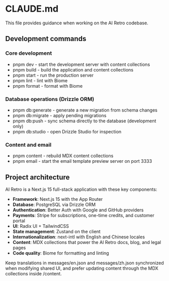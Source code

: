 # CLAUDE.md

This file provides guidance when working on the AI Retro codebase.

## Development commands

### Core development
- pnpm dev - start the development server with content collections
- pnpm build - build the application and content collections
- pnpm start - run the production server
- pnpm lint - lint with Biome
- pnpm format - format with Biome

### Database operations (Drizzle ORM)
- pnpm db:generate - generate a new migration from schema changes
- pnpm db:migrate - apply pending migrations
- pnpm db:push - sync schema directly to the database (development only)
- pnpm db:studio - open Drizzle Studio for inspection

### Content and email
- pnpm content - rebuild MDX content collections
- pnpm email - start the email template preview server on port 3333

## Project architecture

AI Retro is a Next.js 15 full-stack application with these key components:

- **Framework**: Next.js 15 with the App Router
- **Database**: PostgreSQL via Drizzle ORM
- **Authentication**: Better Auth with Google and GitHub providers
- **Payments**: Stripe for subscriptions, one-time credits, and customer portal
- **UI**: Radix UI + TailwindCSS
- **State management**: Zustand on the client
- **Internationalization**: next-intl with English and Chinese locales
- **Content**: MDX collections that power the AI Retro docs, blog, and legal pages
- **Code quality**: Biome for formatting and linting

Keep translations in messages/en.json and messages/zh.json synchronized when modifying shared UI, and prefer updating content through the MDX collections inside /content.
